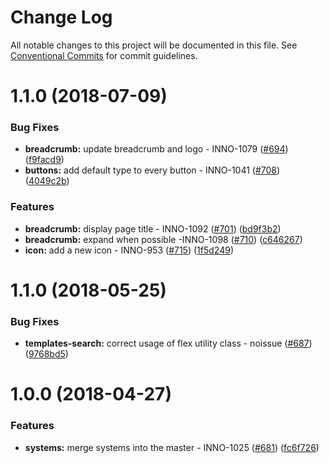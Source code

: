 # Change Log

All notable changes to this project will be documented in this file.
See [Conventional Commits](https://conventionalcommits.org) for commit guidelines.

<a name="1.1.0"></a>

# 1.1.0 (2018-07-09)

### Bug Fixes

* **breadcrumb:** update breadcrumb and logo - INNO-1079 ([#694](https://github.com/ec-europa/europa-component-library/issues/694)) ([f9facd9](https://github.com/ec-europa/europa-component-library/commit/f9facd9))
* **buttons:** add default type to every button - INNO-1041 ([#708](https://github.com/ec-europa/europa-component-library/issues/708)) ([4049c2b](https://github.com/ec-europa/europa-component-library/commit/4049c2b))

### Features

* **breadcrumb:** display page title - INNO-1092 ([#701](https://github.com/ec-europa/europa-component-library/issues/701)) ([bd9f3b2](https://github.com/ec-europa/europa-component-library/commit/bd9f3b2))
* **breadcrumb:** expand when possible -INNO-1098 ([#710](https://github.com/ec-europa/europa-component-library/issues/710)) ([c646267](https://github.com/ec-europa/europa-component-library/commit/c646267))
* **icon:** add a new icon - INNO-953 ([#715](https://github.com/ec-europa/europa-component-library/issues/715)) ([1f5d249](https://github.com/ec-europa/europa-component-library/commit/1f5d249))

<a name="1.1.0"></a>

# 1.1.0 (2018-05-25)

### Bug Fixes

* **templates-search:** correct usage of flex utility class - noissue ([#687](https://github.com/ec-europa/europa-component-library/issues/687)) ([9768bd5](https://github.com/ec-europa/europa-component-library/commit/9768bd5))

<a name="1.0.0"></a>

# 1.0.0 (2018-04-27)

### Features

* **systems:** merge systems into the master - INNO-1025 ([#681](https://github.com/ec-europa/europa-component-library/issues/681)) ([fc6f726](https://github.com/ec-europa/europa-component-library/commit/fc6f726))
